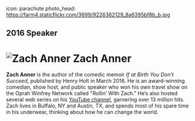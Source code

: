icon: parachute
photo_head: https://farm4.staticflickr.com/3699/9226362129_8a6395bf8b_b.jpg

## 2016 Speaker

# ![Zach Anner](http://imgs.wds.fm/zach-anner-round.png) Zach Anner

<div class="zig-zags_blue"></div>

**Zach Anner** is the author of the comedic memoir *If at Birth You Don't Succeed*, published by Henry Holt in March 2016. He is an award-winning comedian, show host, and public speaker who won his own travel show on the Oprah Winfrey Network called "Rollin’ With Zach." He’s also hosted several web series on his [YouTube channel](https://www.youtube.com/channel/UCPTVYxUoYWhNa8J7GzIGnyQ), garnering over 13 million hits. Zach lives in Buffalo, NY and Austin, TX, and spends most of his spare time in his underwear, thinking about how he can change the world.
